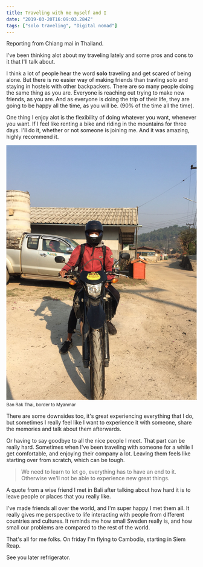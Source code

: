 ```yaml
---
title: Traveling with me myself and I
date: "2019-03-20T16:09:03.284Z"
tags: ["solo traveling", "Digital nomad"]
---
```


Reporting from Chiang mai in Thailand.

I've been thinking alot about my traveling lately and some pros and cons to it that I'll talk about.

I think a lot of people hear the word <b>solo</b> traveling and get scared of being alone. But there is no easier way of making friends than travling solo and staying in hostels with other backpackers.
There are so many people doing the same thing as you are. Everyone is reaching out trying to make new friends, as you are.
And as everyone is doing the trip of their life, they are going to be happy all the time, as you will be. (90% of the time all the time). 

One thing I enjoy alot is the flexibility of doing whatever you want, whenever you want. If I feel like renting a bike and riding in the mountains for three days.
I'll do it, whether or not someone is joining me. And it was amazing, highly recommend it.

![picture](./totte-bike.jpg)
<small style="">Ban Rak Thai, border to Myanmar</small>

There are some downsides too, it's great experiencing everything that I do, but sometimes I really feel like I want to experience it with someone, share the memories and talk about them afterwards.

Or having to say goodbye to all the nice people I meet. That part can be really hard. Sometimes when I've been traveling with someone for a while I get comfortable, and enjoying their company a lot. Leaving them feels like starting over from scratch, which can be tough. 

> We need to learn to let go, everything has to have an end to it. Otherwise we'll not be able to experience new great things.

A quote from a wise friend I met in Bali after talking about how hard it is to leave people or places that you really like.

I've made friends all over the world, and I'm super happy I met them all. It really gives me perspective to life interacting with people from different countries and cultures. It reminds me how small Sweden really is, and how small our problems are compared to the rest of the world.

That's all for me folks. On friday I'm flying to Cambodia, starting in Siem Reap.

See you later refrigerator.